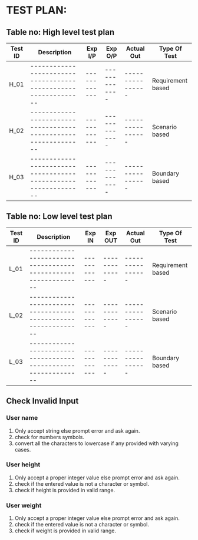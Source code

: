 # TEST PLAN:

## Table no: High level test plan

| **Test ID** | **Description**                                              | **Exp I/P** | **Exp O/P** | **Actual Out** |**Type Of Test**  |    
|-------------|--------------------------------------------------------------|------------|-------------|----------------|------------------|
|  H_01       |--------------------------------------------------------------|  ------------|-------------|----------------|Requirement based |
|  H_02       |--------------------------------------------------------------|  ------------|-------------|----------------|Scenario based    |
|  H_03       |--------------------------------------------------------------|  ------------|-------------|----------------|Boundary based    |

## Table no: Low level test plan

| **Test ID** | **Description**                                              | **Exp IN** | **Exp OUT** | **Actual Out** |**Type Of Test**  |    
|-------------|--------------------------------------------------------------|------------|-------------|----------------|------------------|
|  L_01       |--------------------------------------------------------------|  ------------|-------------|----------------|Requirement based |
|  L_02       |--------------------------------------------------------------|  ------------|-------------|----------------|Scenario based    |
|  L_03       |--------------------------------------------------------------|  ------------|-------------|----------------|Boundary based    |


## Check Invalid Input

### User name
1) Only accept string else prompt error and ask again.
2) check for numbers symbols.
3) convert all the characters to lowercase if any provided with varying cases.

### User height
1) Only accept a proper integer value else prompt error and ask again.
2) check if the entered value is not a character or symbol.
3) check if height is provided in valid range.

### User weight
1) Only accept a proper integer value else prompt error and ask again.
2) check if the entered value is not a character or symbol.
3) check if weight is provided in valid range.




